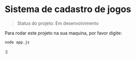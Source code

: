 <h1>Sistema de cadastro de jogos </h1>

> Status do projeto: Em desenvolvimento

Para rodar este projeto na sua maquina, por favor digite:

```
node app.js
``` 
:)  
